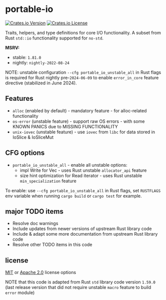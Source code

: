 # portable-io

[![Crates.io Version](https://img.shields.io/crates/v/portable-io?style=flat-square)](https://crates.io/crates/portable-io)
[![Crates.io License](https://img.shields.io/crates/l/portable-io)](#license)

<!-- cargo-sync-readme start -->

Traits, helpers, and type definitions for core I/O functionality.
A subset from Rust `std::io` functionality supported for `no-std`.

**MSRV:**
- stable: `1.81.0`
- nightly: `nightly-2022-08-24`

NOTE: unstable configuration `--cfg portable_io_unstable_all` in Rust flags is required for Rust nightly
pre-`2024-06-09` to enable `error_in_core` feature directive (stabilized in June 2024).

## Features

- `alloc` (enabled by default) - mandatory feature - for alloc-related functionality
- `os-error` (unstable feature) - support raw OS errors - with some KNOWN PANICS due to MISSING FUNCTIONALITY
- `unix-iovec` (unstable feature) - use `iovec` from `libc` for data stored in IoSlice & IoSliceMut

## CFG options

- `portable_io_unstable_all` - enable all unstable options:
  - impl Write for Vec - uses Rust unstable `allocator_api` feature
  - size hint optimization for Read iterator - uses Rust unstable `min_specialization` feature

To enable: use `--cfg portable_io_unstable_all` in Rust flags, set `RUSTFLAGS` env variable
when running `cargo build` or `cargo test` for example.

<!-- DOC TODO: INCLUDE & ADAPT MORE DOC COMMENTS FROM RUST STD IO LIBRARY CODE -->
<!-- DOC TODO: CLEANUP AS MANY CARGO DOC WARNINGS AS POSSIBLE & CHECK THIS IN CI -->

<!-- cargo-sync-readme end -->

## major TODO items

- Resolve doc warnings
- Include updates from newer versions of upstream Rust library code
- Include & adapt some more documentation from upstream Rust library code
- Resolve other TODO items in this code

## license

[MIT](./LICENSE-MIT) or [Apache 2.0](./LICENSE-APACHE) license options

NOTE that this code is adapted from Rust `std` library code version `1.59.0`
(last release version that did not require unstable `macro` feature to build `error` module)
